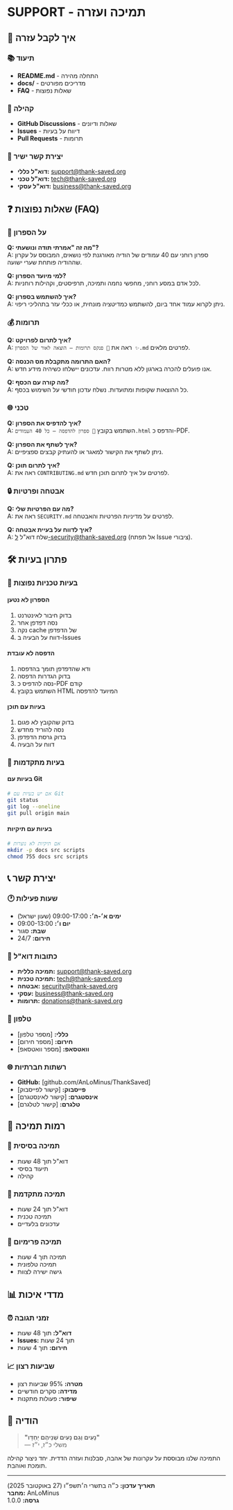 # SUPPORT - תמיכה ועזרה

## 🤝 איך לקבל עזרה

### 📚 תיעוד
- **README.md** - התחלה מהירה
- **docs/** - מדריכים מפורטים
- **FAQ** - שאלות נפוצות

### 💬 קהילה
- **GitHub Discussions** - שאלות ודיונים
- **Issues** - דיווח על בעיות
- **Pull Requests** - תרומות

### 📧 יצירת קשר ישיר
- **דוא"ל כללי:** support@thank-saved.org
- **דוא"ל טכני:** tech@thank-saved.org
- **דוא"ל עסקי:** business@thank-saved.org

## ❓ שאלות נפוצות (FAQ)

### 📖 על הספרון
**Q: מה זה "אמרתי תודה ונושעתי"?**  
A: ספרון רוחני עם 40 עמודים של הודיה מאורגנת לפי נושאים, המבוסס על עקרון שההודיה פותחת שערי ישועה.

**Q: למי מיועד הספרון?**  
A: לכל אדם במסע רוחני, מחפשי נחמה ותמיכה, תרפיסטים, וקהילות רוחניות.

**Q: איך להשתמש בספרון?**  
A: ניתן לקרוא עמוד אחד ביום, להשתמש כמדיטציה מונחית, או ככלי עזר בתהליכי ריפוי.

### 💰 תרומות
**Q: איך לתרום לפרויקט?**  
A: ראה את `💝 פנקס תרומות — הוצאה לאור של הספרון ✨.md` לפרטים מלאים.

**Q: האם התרומה מתקבלת מס הכנסה?**  
A: אנו פועלים להכרה בארגון ללא מטרות רווח. עדכונים יישלחו כשיהיה מידע חדש.

**Q: מה קורה עם הכסף?**  
A: כל ההוצאות שקופות ומתועדות. נשלח עדכון חודשי על השימוש בכסף.

### 🌐 טכני
**Q: איך להדפיס את הספרון?**  
A: השתמש בקובץ `📔 ספרון להדפסה — כל 40 העמודים.html` והדפס כ-PDF.

**Q: איך לשתף את הספרון?**  
A: ניתן לשתף את הקישור למאגר או להעתיק קבצים ספציפיים.

**Q: איך לתרום תוכן?**  
A: ראה את `CONTRIBUTING.md` לפרטים על איך לתרום תוכן חדש.

### 🔒 אבטחה ופרטיות
**Q: מה עם הפרטיות שלי?**  
A: ראה את `SECURITY.md` לפרטים על מדיניות הפרטיות והאבטחה.

**Q: איך לדווח על בעיית אבטחה?**  
A: שלח דוא"ל ל-security@thank-saved.org (אל תפתח Issue ציבורי).

## 🛠️ פתרון בעיות

### 📱 בעיות טכניות נפוצות

#### הספרון לא נטען
1. בדוק חיבור לאינטרנט
2. נסה דפדפן אחר
3. נקה cache של הדפדפן
4. דווח על הבעיה ב-Issues

#### הדפסה לא עובדת
1. ודא שהדפדפן תומך בהדפסה
2. בדוק הגדרות הדפסה
3. נסה להדפיס כ-PDF קודם
4. השתמש בקובץ HTML המיועד להדפסה

#### בעיות עם תוכן
1. בדוק שהקובץ לא פגום
2. נסה להוריד מחדש
3. בדוק גרסת הדפדפן
4. דווח על הבעיה

### 🔧 בעיות מתקדמות

#### בעיות עם Git
```bash
# אם יש בעיות עם Git
git status
git log --oneline
git pull origin main
```

#### בעיות עם תיקיות
```bash
# אם תיקיות לא נוצרות
mkdir -p docs src scripts
chmod 755 docs src scripts
```

## 📞 יצירת קשר

### 🕐 שעות פעילות
- **ימים א׳-ה׳:** 09:00-17:00 (שעון ישראל)
- **יום ו׳:** 09:00-13:00
- **שבת:** סגור
- **חירום:** 24/7

### 📧 כתובות דוא"ל
- **תמיכה כללית:** support@thank-saved.org
- **תמיכה טכנית:** tech@thank-saved.org
- **אבטחה:** security@thank-saved.org
- **עסקי:** business@thank-saved.org
- **תרומות:** donations@thank-saved.org

### 📱 טלפון
- **כללי:** [מספר טלפון]
- **חירום:** [מספר חירום]
- **וואטסאפ:** [מספר וואטסאפ]

### 🌐 רשתות חברתיות
- **GitHub:** [github.com/AnLoMinus/ThankSaved]
- **פייסבוק:** [קישור לפייסבוק]
- **אינסטגרם:** [קישור לאינסטגרם]
- **טלגרם:** [קישור לטלגרם]

## 🎯 רמות תמיכה

### 🥉 תמיכה בסיסית
- דוא"ל תוך 48 שעות
- תיעוד בסיסי
- קהילה

### 🥈 תמיכה מתקדמת
- דוא"ל תוך 24 שעות
- תמיכה טכנית
- עדכונים בלעדיים

### 🥇 תמיכה פרימיום
- תמיכה תוך 4 שעות
- תמיכה טלפונית
- גישה ישירה לצוות

## 📊 מדדי איכות

### ⏰ זמני תגובה
- **דוא"ל:** תוך 48 שעות
- **Issues:** תוך 24 שעות
- **חירום:** תוך 4 שעות

### 📈 שביעות רצון
- **מטרה:** 95% שביעות רצון
- **מדידה:** סקרים חודשיים
- **שיפור:** פעולות מתקנות

## 🙏 הודיה

> **"נָעִים וְגַם נָעִים שְׁנֵיהֶם יַחְדָּו"**  
> — משלי כ״ז, י״ז

התמיכה שלנו מבוססת על עקרונות של אהבה, סבלנות ועזרה הדדית. יחד ניצור קהילה תומכת ואוהבת.

---

**תאריך עדכון:** כ״ה בתשרי ה׳תשפ״ו (27 באוקטובר 2025)  
**מחבר:** AnLoMinus  
**גרסה:** 1.0.0

